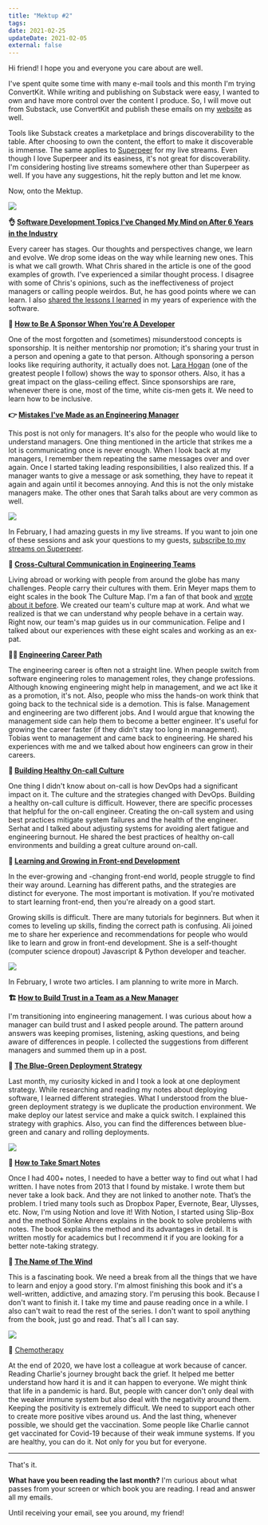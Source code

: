 ```yaml
---
title: "Mektup #2"
tags:
date: 2021-02-25
updateDate: 2021-02-05
external: false
---
```


Hi friend! I hope you and everyone you care about are well.

I've spent quite some time with many e-mail tools and this month I'm trying ConvertKit. While writing and publishing on Substack were easy, I wanted to own and have more control over the content I produce. So, I will move out from Substack, use ConvertKit and publish these emails on my [website](https://mediations.candost.blog/) as well.

Tools like Substack creates a marketplace and brings discoverability to the table. After choosing to own the content, the effort to make it discoverable is immense. The same applies to [Superpeer](https://superpeer.com/candost) for my live streams. Even though I love Superpeer and its easiness, it's not great for discoverability. I'm considering hosting live streams somewhere other than Superpeer as well. If you have any suggestions, hit the reply button and let me know.

Now, onto the Mektup.

![](/images/content/newsletter/mektup-section-header-interesting-things.png)

**👌 [Software Development Topics I've Changed My Mind on After 6 Years in the Industry](https://chriskiehl.com/article/thoughts-after-6-years)​**

Every career has stages. Our thoughts and perspectives change, we learn and evolve. We drop some ideas on the way while learning new ones. This is what we call growth. What Chris shared in the article is one of the good examples of growth. I've experienced a similar thought process. I disagree with some of Chris's opinions, such as the ineffectiveness of project managers or calling people weirdos. But, he has good points where we can learn. I also [shared the lessons I learned](https://mediations.candost.blog/p/14-lessons-i-learned-in-10-years/) in my years of experience with the software.

**🏅 [How to Be A Sponsor When You're A Developer](https://larahogan.me/blog/how-be-sponsor-when-youre-developer)​**

One of the most forgotten and (sometimes) misunderstood concepts is sponsorship. It is neither mentorship nor promotion; it's sharing your trust in a person and opening a gate to that person. Although sponsoring a person looks like requiring authority, it actually does not. [Lara Hogan](https://twitter.com/lara_hogan) (one of the greatest people I follow) shows the way to sponsor others. Also, it has a great impact on the glass-ceiling effect. Since sponsorships are rare, whenever there is one, most of the time, white cis-men gets it. We need to learn how to be inclusive.

**👉 [Mistakes I've Made as an Engineering Manager](https://css-tricks.com/mistakes-ive-made-as-an-engineering-manager/)​**

This post is not only for managers. It's also for the people who would like to understand managers. One thing mentioned in the article that strikes me a lot is communicating once is never enough. When I look back at my managers, I remember them repeating the same messages over and over again. Once I started taking leading responsibilities, I also realized this. If a manager wants to give a message or ask something, they have to repeat it again and again until it becomes annoying. And this is not the only mistake managers make. The other ones that Sarah talks about are very common as well.

![](/images/content/newsletter/mektup-section-header-software-world.png)

In February, I had amazing guests in my live streams. If you want to join one of these sessions and ask your questions to my guests, [subscribe to my streams on Superpeer](https://superpeer.com/candost).

**🌈 [Cross-Cultural Communication in Engineering Teams](https://mediations.candost.blog/p/8-cross-cultural-communication#details)​**

Living abroad or working with people from around the globe has many challenges. People carry their cultures with them. Erin Meyer maps them to eight scales in the book The Culture Map. I'm a fan of that book and [wrote about it before](/high-productivity-and-clear-communication-in-different-cultures/). We created our team's culture map at work. And what we realized is that we can understand why people behave in a certain way. Right now, our team's map guides us in our communication. Felipe and I talked about our experiences with these eight scales and working as an ex-pat.

**👩‍💻 [Engineering Career Path](https://mediations.candost.blog/p/9-engineering-career-path#details)​**

The engineering career is often not a straight line. When people switch from software engineering roles to management roles, they change professions. Although knowing engineering might help in management, and we act like it as a promotion, it's not. Also, people who miss the hands-on work think that going back to the technical side is a demotion. This is false. Management and engineering are two different jobs. And I would argue that knowing the management side can help them to become a better engineer. It's useful for growing the career faster (if they didn't stay too long in management). Tobias went to management and came back to engineering. He shared his experiences with me and we talked about how engineers can grow in their careers.

**🚨 [Building Healthy On-call Culture](https://mediations.candost.blog/p/10-building-healthy-on-call-culture)​**

One thing I didn't know about on-call is how DevOps had a significant impact on it. The culture and the strategies changed with DevOps. Building a healthy on-call culture is difficult. However, there are specific processes that helpful for the on-call engineer. Creating the on-call system and using best practices mitigate system failures and the health of the engineer. Serhat and I talked about adjusting systems for avoiding alert fatigue and engineering burnout. He shared the best practices of healthy on-call environments and building a great culture around on-call.

**📣 [Learning and Growing in Front-end Development](https://mediations.candost.blog/p/11-learning-and-growing-in-front-end-development)​**

In the ever-growing and -changing front-end world, people struggle to find their way around. Learning has different paths, and the strategies are distinct for everyone. The most important is motivation. If you're motivated to start learning front-end, then you're already on a good start.

Growing skills is difficult. There are many tutorials for beginners. But when it comes to leveling up skills, finding the correct path is confusing. Ali joined me to share her experience and recommendations for people who would like to learn and grow in front-end development. She is a self-thought (computer science dropout) Javascript & Python developer and teacher.

![](/images/content/newsletter/mektup-section-header-blog.png)

In February, I wrote two articles. I am planning to write more in March.

**🏗 [How to Build Trust in a Team as a New Manager](https://mediations.candost.blog/p/how-to-build-trust-in-a-team-as-a-new-manager/)​**

I'm transitioning into engineering management. I was curious about how a manager can build trust and I asked people around. The pattern around answers was keeping promises, listening, asking questions, and being aware of differences in people. I collected the suggestions from different managers and summed them up in a post.

**🧰 [The Blue-Green Deployment Strategy](https://mediations.candost.blog/p/the-blue-green-deployment-strategy/)​**

Last month, my curiosity kicked in and I took a look at one deployment strategy. While researching and reading my notes about deploying software, I learned different strategies. What I understood from the blue-green deployment strategy is we duplicate the production environment. We make deploy our latest service and make a quick switch. I explained this strategy with graphics. Also, you can find the differences between blue-green and canary and rolling deployments.

![](/images/content/newsletter/mektup-section-header-books.png)

**📝 [How to Take Smart Notes](https://takesmartnotes.com/)​**

Once I had 400+ notes, I needed to have a better way to find out what I had written. I have notes from 2013 that I found by mistake. I wrote them but never take a look back. And they are not linked to another note. That’s the problem. I tried many tools such as Dropbox Paper, Evernote, Bear, Ulysses, etc. Now, I'm using Notion and love it! With Notion, I started using Slip-Box and the method Sönke Ahrens explains in the book to solve problems with notes. The book explains the method and its advantages in detail. It is written mostly for academics but I recommend it if you are looking for a better note-taking strategy.

**💨 [The Name of The Wind](https://en.wikipedia.org/wiki/The_Name_of_the_Wind)**

This is a fascinating book. We need a break from all the things that we have to learn and enjoy a good story. I'm almost finishing this book and it's a well-written, addictive, and amazing story. I'm perusing this book. Because I don't want to finish it. I take my time and pause reading once in a while. I also can't wait to read the rest of the series. I don't want to spoil anything from the book, just go and read. That's all I can say.

![](/images/content/newsletter/mektup-section-header-closing-thoughts.png)

📌 [Chemotherapy](https://www.charlieharrington.com/chemotherapy)​

At the end of 2020, we have lost a colleague at work because of cancer. Reading Charlie's journey brought back the grief. It helped me better understand how hard it is and it can happen to everyone. We might think that life in a pandemic is hard. But, people with cancer don't only deal with the weaker immune system but also deal with the negativity around them. Keeping the positivity is extremely difficult. We need to support each other to create more positive vibes around us. And the last thing, whenever possible, we should get the vaccination. Some people like Charlie cannot get vaccinated for Covid-19 because of their weak immune systems. If you are healthy, you can do it. Not only for you but for everyone.

---

That's it.

**What have you been reading the last month?** I'm curious about what passes from your screen or which book you are reading. I read and answer all my emails.

Until receiving your email, see you around, my friend!

